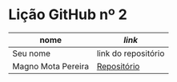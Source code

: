 # Lição GitHub nº 2

nome | _link_
---- | -----
Seu nome | link do repositório
Magno Mota Pereira |[Repositório](https://github.com/Magno00/02_licaoGH-02_markdown/tree/main)
